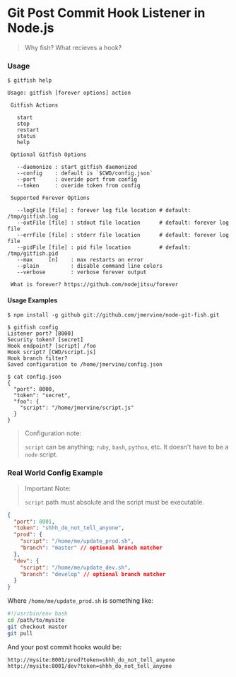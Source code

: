 # Git Post Commit Hook Listener in Node.js

> Why fish? What recieves a hook?

### Usage

```
$ gitfish help

Usage: gitfish [forever options] action

 Gitfish Actions

   start
   stop
   restart
   status
   help

 Optional Gitfish Options

   --daemonize : start gitfish daemonized
   --config    : default is `$CWD/config.json`
   --port      : overide port from config
   --token     : overide token from config

 Supported Forever Options

   --logFile [file] : forever log file location # default: /tmp/gitfish.log
   --outFile [file] : stdout file location      # default: forever log file
   --errFile [file] : stderr file location      # default: forever log file
   --pidFile [file] : pid file location         # default: /tmp/gitfish.pid
   --max     [n]    : max restarts on error
   --plain          : disable command line colors
   --verbose        : verbose forever output

 What is forever? https://github.com/nodejitsu/forever

```

#### Usage Examples

```
$ npm install -g github git://github.com/jmervine/node-git-fish.git

$ gitfish config
Listener port? [8000]
Security token? [secret]
Hook endpoint? [script] /foo
Hook script? [CWD/script.js]
Hook branch filter?
Saved configuration to /home/jmervine/config.json

$ cat config.json
{
  "port": 8000,
  "token": "secret",
  "foo": {
    "script": "/home/jmervine/script.js"
  }
}
```

> Configuration note:
>
> `script` can be anything; `ruby`, `bash`, `python`, etc. It doesn't have to be a `node` script.

### Real World Config Example

> Important Note:
>
> `script` path must absolute and the script must be executable.

``` json
{
  "port": 8001,
  "token": "shhh_do_not_tell_anyone",
  "prod": {
    "script": "/home/me/update_prod.sh",
    "branch": "master" // optional branch matcher
  },
  "dev": {
    "script": "/home/me/update_dev.sh",
    "branch": "develop" // optional branch matcher
  }
}
```

Where `/home/me/update_prod.sh` is something like:

``` bash
#!/usr/bin/env bash
cd /path/to/mysite
git checkout master
git pull
```

And your post commit hooks would be:

```
http://mysite:8001/prod?token=shhh_do_not_tell_anyone
http://mysite:8001/dev?token=shhh_do_not_tell_anyone
```

